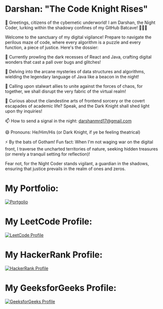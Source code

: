 
# Darshan: "The Code Knight Rises"
🦇 Greetings, citizens of the cybernetic underworld! I am Darshan, the Night Coder, lurking within the shadowy confines of my GitHub Batcave! 👨‍💻✨

Welcome to the sanctuary of my digital vigilance! Prepare to navigate the perilous maze of code, where every algorithm is a puzzle and every function, a piece of justice. Here's the dossier:

🔭 Currently prowling the dark recesses of React and Java, crafting digital wonders that cast a pall over bugs and glitches!

🌱 Delving into the arcane mysteries of data structures and algorithms, wielding the legendary language of Java like a beacon in the night!

👯 Calling upon stalwart allies to unite against the forces of chaos, for together, we shall disrupt the very fabric of the virtual realm!

💬 Curious about the clandestine arts of frontend sorcery or the covert escapades of academic life? Speak, and the Dark Knight shall shed light upon thy inquiries!

📫 How to send a signal in the night: darshanmrd17@gmail.com

😄 Pronouns: He/Him/His (or Dark Knight, if ye be feeling theatrical)

⚡ By the bats of Gotham! Fun fact: When I'm not waging war on the digital front, I traverse the uncharted territories of nature, seeking hidden treasures (or merely a tranquil setting for reflection)!


Fear not, for the Night Coder stands vigilant, a guardian in the shadows, ensuring that justice prevails in the realm of ones and zeros.
# My Portfolio:
[![Portgolio](https://img.shields.io/badge/Darshan's-Portfolio-red?style=flat)](https://darshanmportfoliyo.netlify.app/)

# My LeetCode Profile:

[![LeetCode Profile](https://img.shields.io/badge/LeetCode-DARSHANm17-blue?style=flat&logo=leetcode)](https://leetcode.com/DARSHANm17/)
# My HackerRank Profile:

[![HackerRank Profile](https://img.shields.io/badge/HackerRank-darshanmrd17-brightgreen?style=flat&logo=hackerrank)](https://www.hackerrank.com/darshanmrd17)

# My GeeksforGeeks Profile:

[![GeeksforGeeks Profile](https://img.shields.io/badge/GeeksforGeeks-darshan9jjj-orange?style=flat&logo=geeksforgeeks)](https://auth.geeksforgeeks.org/user/darshan9jjj/profile)

